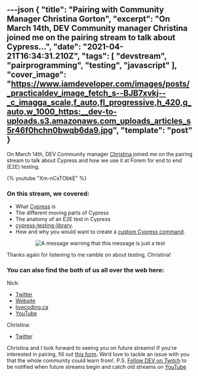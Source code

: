 ---json
{
  "title": "Pairing with Community Manager Christina Gorton",
  "excerpt": "On March 14th, DEV Community manager Christina joined me on the pairing stream to talk about Cypress...",
  "date": "2021-04-21T16:34:31.210Z",
  "tags": [
    "devstream",
    "pairprogramming",
    "testing",
    "javascript"
  ],
  "cover_image": "https://www.iamdeveloper.com/images/posts/_practicaldev_image_fetch_s--BJB7xvkj--_c_imagga_scale,f_auto,fl_progressive,h_420,q_auto,w_1000_https:__dev-to-uploads.s3.amazonaws.com_uploads_articles_s5r46f0hchn0bwqb6da9.jpg",
  "template": "post"
}
---

On <time datetime="2021-04-14">March 14th</time>, DEV Community manager [Christina](https://dev.to/coffeecraftcode) joined me on the pairing stream to talk about Cypress and how we use it at Forem for end to end (E2E) testing.

{% youtube "Xm-nCsTObkE" %}

### On this stream, we covered:

* What [Cypress](https://docs.cypress.io/) is
* The different moving parts of Cypress
* The anatomy of an E2E test in Cypress
* [cypress-testing-library](https://testing-library.com/docs/cypress-testing-library/intro/).
* How and why you would want to create a [custom Cypress command](https://docs.cypress.io/api/cypress-api/custom-commands).

<center>

![A message warning that this message is just a test](https://media.giphy.com/media/SQiQu6lbG8bn2/giphy.gif)

</center>

Thanks again for listening to me ramble on about testing, Christina!

### You can also find the both of us all over the web here:

Nick:

* [Twitter](https://twitter.com/nickytonline)
* [Website](https://iamdeveloper.com/)
* [livecoding.ca](https://livecoding.ca)
* [YouTube](https://youtube.iamdeveloper.com)

Christina:

* [Twitter](https://twitter.com/coffeecraftcode)

Christina and I look forward to seeing you on future streams! If you're interested in pairing, fill out [this form](https://iamdeveloper.com/pair). We’d love to tackle an issue with you that the whole community could learn from!.
P.S. [Follow DEV on Twitch](https://twitch.tv/thepracticaldev) to be notified when future streams begin and catch old streams on [YouTube](https://www.youtube.com/c/thepracticaldevteam)
